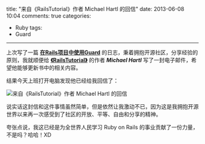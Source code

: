 title: "来自《RailsTutorial》作者 Michael Hartl 的回信"
date: 2013-06-08 10:04
comments: true
categories:
- Ruby
tags:
- Guard
---

上次写了一篇 **[在Rails项目中使用Guard](/2013/06/05/use-guard-in-rails-project/ "在Rails项目中使用Guard")** 的日志，秉着拥抱开源社区，分享经验的原则，我就顺便给 **[《RailsTutorial》](http://railstutorial.org/ "RailsTutorial")** 的作者 ***Michael Hartl*** 写了一封电子邮件，希望他能够更新书中的相关内容。

结果今天上班打开电脑发现他已经给我回信了：

<!-- more -->

![来自《RailsTutorial》作者 Michael Hartl 的回信](http://7xl6nt.com1.z0.glb.clouddn.com/image/RailsTutorialEmail.PNG)

说实话这封信和这件事情虽然简单，但是依然让我激动不已，因为这是我拥抱开源世界以来再一次感受到了社区的开放、平等、自由和分享的精神。

夸张点说，我这已经是为全世界人民学习 Ruby on Rails 的事业贡献了一份力量，不是吗？哈哈！XD
